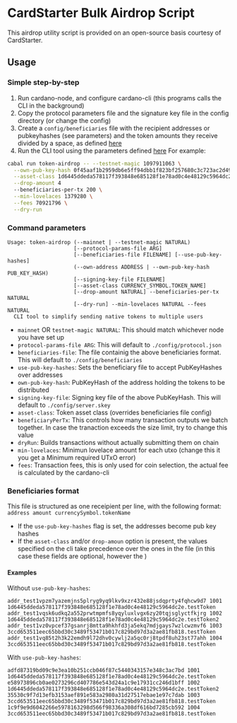 # CardStarter Bulk Airdrop Script

This airdrop utility script is provided on an open-source basis courtesy of CardStarter.

## Usage

### Simple step-by-step

1. Run cardano-node, and configure cardano-cli (this programs calls the CLI in the background)
2. Copy the protocol parameters file and the signature key file in the config directory (or change the config)
3. Create a `config/beneficiaries` file with the recipient addresses or pubkeyhashes (see parameters) and the token amounts they receive divided by a space, as defined [here](#beneficiaries-format)
4. Run the CLI tool using the parameters defined [here](#command-parameters)
   For example:

```sh
cabal run token-airdrop -- --testnet-magic 1097911063 \
  --own-pub-key-hash 0f45aaf1b2959db6e5ff94dbb1f823bf257680c3c723ac2d49f97546 \
  --asset-class 1d6445ddeda578117f393848e685128f1e78ad0c4e48129c5964dc2e.testToken \
  --drop-amount 4
  --beneficiaries-per-tx 200 \
  --min-lovelaces 1379280 \
  --fees 70921796 \
  --dry-run
```

### Command parameters

```
Usage: token-airdrop (--mainnet | --testnet-magic NATURAL)
                     [--protocol-params-file ARG]
                     [--beneficiaries-file FILENAME] [--use-pub-key-hashes]
                     (--own-address ADDRESS | --own-pub-key-hash PUB_KEY_HASH)
                     [--signing-key-file FILENAME]
                     [--asset-class CURRENCY_SYMBOL.TOKEN_NAME]
                     [--drop-amount NATURAL] --beneficiaries-per-tx NATURAL
                     [--dry-run] --min-lovelaces NATURAL --fees NATURAL
  CLI tool to simplify sending native tokens to multiple users
```

- `mainnet` OR `testnet-magic NATURAL`: This should match whichever node you have set up
- `protocol-params-file ARG`: This will default to `./config/protocol.json`
- `beneficiaries-file`: The file containig the above beneficiaries format. This will default to `./config/beneficiaries`
- `use-pub-key-hashes`: Sets the beneficiary file to accept PubKeyHashes over addresses
- `own-pub-key-hash`: PubKeyHash of the address holding the tokens to be distributed
- `signing-key-file`: Signing key file of the above PubKeyHash. This will default to `./config/server.skey`
- `asset-class`: Token asset class (overrides beneficiaries file config)
- `beneficiaryPerTx`: This controls how many transaction outputs we batch together. In case the tranaction exceeds the size limit, try to change this value
- `dryRun`: Builds transactions without actually submitting them on chain
- `min-lovelaces`: Minimun lovelace amount for each utxo (change this it you get a Minimum required UTxO error)
- `fees`: Transaction fees, this is only used for coin selection, the actual fee is calculated by the cardano-cli

### Beneficiaries format

This file is structured as one receipient per line, with the following format:  
`address amount currencySymbol.tokenName`

- If the `use-pub-key-hashes` flag is set, the addresses become pub key hashes
- If the `asset-class` and/or `drop-amoun` option is present, the values specified on the cli take precedence over the ones in the file (in this case these fields are optional, however the )

#### Examples

Without `use-pub-key-hashes`:

```
addr_test1vpzm7yazemjns5plryg9yq9lkv9xzr432e88jsdqprty4fqhcw9d7 1001 1d6445ddeda578117f393848e685128f1e78ad0c4e48129c5964dc2e.testToken
addr_test1vqsk6udkq2a552prwtmpmfs8yqyluxlvgx6zy20tqjsglyctfkjrg 1002 1d6445ddeda578117f393848e685128f1e78ad0c4e48129c5964dc2e.testToken2
addr_test1vz0vpcef37gsanrj8mtta9hkhfd3ja5ekq7mdjgays7wzlcwzmvf6 1003 3ccd653511eec65bbd30c3489f53471b017c829bd97d3a2ae81fb818.testToken
addr_test1vq85t2h3k22emdh9l72dhv0cywlj2a5qc0rj8tpdf8uh23st77ahh 1004 3ccd653511eec65bbd30c3489f53471b017c829bd97d3a2ae81fb818.testToken
```

With `use-pub-key-hashes`:

```
adfd87319bd09c9e3ea10b251ccb046f87c5440343157e348c3ac7bd 1001 1d6445ddeda578117f393848e685128f1e78ad0c4e48129c5964dc2e.testToken
e58973896cb0ae0273296cd407786e543d24a1c9e17931cc246d1bff 1002 1d6445ddeda578117f393848e685128f1e78ad0c4e48129c5964dc2e.testToken2
35530c9f7d13efb3153aef891e583a2980a31d27517ebae1e97c7dab 1003 3ccd653511eec65bbd30c3489f53471b017c829bd97d3a2ae81fb818.testToken
1c9f9e9d6042266e5978163298d566f98336a308df616bd7285cb592 1004 3ccd653511eec65bbd30c3489f53471b017c829bd97d3a2ae81fb818.testToken
```
